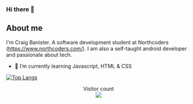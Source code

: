 ### Hi there 👋 

## About me

I'm Craig Banister. A software development student at Northcoders (https://www.northcoders.com/). I am also a self-taught android developer and passionate about tech.

- 🌱 I’m currently learning Javascript, HTML & CSS

[![Top Langs](https://github-readme-stats-git-masterrstaa-rickstaa.vercel.app/api/top-langs/?username=numberwang55)](https://github.com/numberwang55/github-readme-stats)

<p align="center"> 
  Visitor count<br>
  <img src="https://profile-counter.glitch.me/numberwang55/count.svg" />
</p>

<!--
**numberwang55/numberwang55** is a ✨ _special_ ✨ repository because its `README.md` (this file) appears on your GitHub profile.

Here are some ideas to get you started:

- 🔭 I’m currently working on ...
- 🌱 I’m currently learning ...
- 👯 I’m looking to collaborate on ...
- 🤔 I’m looking for help with ...
- 💬 Ask me about ...
- 📫 How to reach me: ...
- 😄 Pronouns: ...
- ⚡ Fun fact: ...
-->
